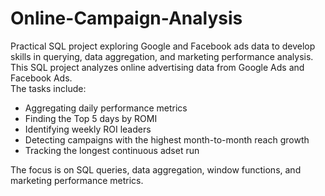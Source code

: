 # Online-Campaign-Analysis
Practical SQL project exploring Google and Facebook ads data to develop skills in querying, data aggregation, and marketing performance analysis.
This SQL project analyzes online advertising data from Google Ads and Facebook Ads.  
The tasks include:  
- Aggregating daily performance metrics  
- Finding the Top 5 days by ROMI  
- Identifying weekly ROI leaders  
- Detecting campaigns with the highest month-to-month reach growth 
- Tracking the longest continuous adset run

The focus is on SQL queries, data aggregation, window functions, and marketing performance metrics.
